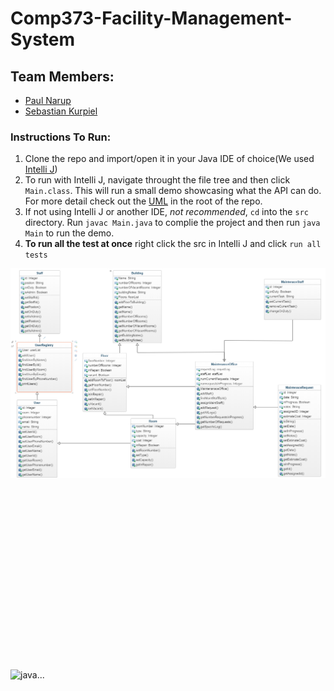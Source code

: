 # Comp373-Facility-Management-System
## Team Members:
- [Paul Narup](https://github.com/paulNarup "Paul Narup")
- [Sebastian Kurpiel](http://github.com/SebastianKurp "Sebastian Kurpiel")

### Instructions To Run:
1. Clone the repo and import/open it in your Java IDE of choice(We used[ Intelli J](https://www.jetbrains.com/idea/ " Intelli J"))
2. To run with Intelli J, navigate throught the file tree and then click `Main.class`. This will run a small demo showcasing what the API can do. For more detail check out the [ UML](https://github.com/SebastianKurp/Comp373-Facility-Management-System/blob/master/UML1.PNG " UML") in the root of the repo.
3. If not using Intelli J or another IDE, *not recommended*, `cd` into the `src` directory. Run `javac Main.java` to complie the project and then run `java Main` to run the demo.
4. **To run all the test at once** right click the src in Intelli J and click `run all tests`

[![UML1](https://github.com/SebastianKurp/Comp373-Facility-Management-System/blob/master/UML1.PNG?raw=true "UML1")](https://github.com/SebastianKurp/Comp373-Facility-Management-System/blob/master/UML1.PNG?raw=true "UML1")
                                                                                                                                                                                                                                                                                                                                                                                                                                                                                                                                                                                                                  

![java...](https://media.giphy.com/media/13HgwGsXF0aiGY/giphy.gif "java...")

